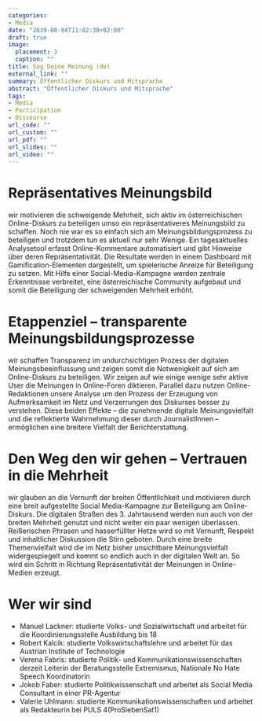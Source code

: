 ```yaml
---
categories:
- Media
date: "2019-08-04T11:02:38+02:00"
draft: true
image:
  placement: 3
  caption: ""
title: Sag Deine Meinung (de)
external_link: ""
summary: Öffentlicher Diskurs und Mitsprache
abstract: "Öffentlicher Diskurs und Mitsprache"
tags:
- Media
- Participation
- Discourse
url_code: ""
url_custom: ""
url_pdf: ""
url_slides: ""
url_video: ""
---
```



# Repräsentatives Meinungsbild 

wir motivieren die schweigende Mehrheit, sich aktiv im österreichischen Online-Diskurs zu beteiligen umso ein repräsentativeres Meinungsbild zu schaffen. Noch nie war es so einfach sich am Meinungsbildungsprozess zu beteiligen und trotzdem tun es aktuell nur sehr Wenige. 
Ein tagesaktuelles Analysetool erfasst Online-Kommentare automatisiert und gibt Hinweise über deren Repräsentativität. Die Resultate werden in einem Dashboard mit Gamification-Elementen dargestellt, um spielerische Anreize für Beteiligung zu setzen. Mit Hilfe einer Social-Media-Kampagne werden zentrale Erkenntnisse verbreitet, eine österreichische Community aufgebaut und somit die Beteiligung der schweigenden Mehrheit erhöht.
  
# Etappenziel – transparente Meinungsbildungsprozesse

wir schaffen Transparenz im undurchsichtigen Prozess der digitalen Meinungsbeeinflussung und zeigen somit die Notwenigkeit auf sich am Online-Diskurs zu beteiligen. Wir zeigen auf wie einige wenige sehr aktive User die Meinungen in Online-Foren diktieren. Parallel dazu nutzen Online-Redaktionen unsere Analyse um den Prozess der Erzeugung von Aufmerksamkeit im Netz und Verzerrungen des Diskurses besser zu verstehen. Diese beiden Effekte – die zunehmende digitale Meinungsvielfalt und die reflektierte Wahrnehmung dieser durch JournalistInnen – ermöglichen eine breitere Vielfalt der Berichterstattung. 
  
# Den Weg den wir gehen – Vertrauen in die Mehrheit 

wir glauben an die Vernunft der breiten Öffentlichkeit und motivieren durch eine breit aufgestellte Social Media-Kampagne zur Beteiligung am Online-Diskurs. Die digitalen Straßen des 3. Jahrtausend werden nun auch von der breiten Mehrheit genutzt und nicht weiter ein paar wenigen überlassen. Reißerischen Phrasen und hasserfüllter Hetze wird so mit Vernunft, Respekt und inhaltlicher Diskussion die Stirn geboten. Durch eine breite Themenvielfalt wird die im Netz bisher unsichtbare Meinungsvielfalt widergespiegelt und kommt so endlich auch in der digitalen Welt an. So wird ein Schritt in Richtung Repräsentativität der Meinungen in Online-Medien erzeugt.

# Wer wir sind 

* Manuel Lackner: studierte Volks- und Sozialwirtschaft und arbeitet für die                            Koordinierungsstelle Ausbildung bis 18  
* Robert Kalcik: studierte Volkswirtschaftslehre und arbeitet für das Austrian Institute of Technologie
* Verena Fabris: studierte Politik- und Kommunikationswissenschaften derzeit Leiterin der Beratungsstelle Extremismus, Nationale No Hate Speech Koordinatorin   
* Jokob Faber: studierte Politikwissenschaft und arbeitet als Social Media Consultant          in einer PR-Agentur
* Valerie Uhlmann: studierte Kommunikationswissenschaften und arbeitet als Redakteurin       bei PULS 4(ProSiebenSat1)
